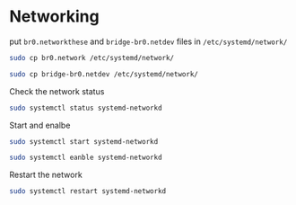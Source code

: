 # Networking

put `br0.networkthese` and `bridge-br0.netdev` files in `/etc/systemd/network/`

```sh
sudo cp br0.network /etc/systemd/network/

sudo cp bridge-br0.netdev /etc/systemd/network/
```

Check the network status

```sh
sudo systemctl status systemd-networkd
```

Start and enalbe
```sh
sudo systemctl start systemd-networkd

sudo systemctl eanble systemd-networkd
```

Restart the network

```sh
sudo systemctl restart systemd-networkd
```
